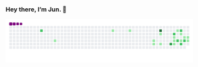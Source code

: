 ### Hey there, I’m Jun. 👋

<!--
**Junnplus/Junnplus** is a ✨ _special_ ✨ repository because its `README.md` (this file) appears on your GitHub profile.
![Junnplus's GitHub stats](https://github-readme-stats.vercel.app/api?username=junnplus&show_icons=true&theme=vue)

Here are some ideas to get you started:

- 🔭 I’m currently working on ...
- 🌱 I’m currently learning ...
- 👯 I’m looking to collaborate on ...
- 🤔 I’m looking for help with ...
- 💬 Ask me about ...
- 📫 How to reach me: ...
- 😄 Pronouns: ...
- ⚡ Fun fact: ...
![Wakatime Langs](https://github-readme-stats.vercel.app/api/wakatime?username=Junnplus&theme=vue&langs_count=5&custom_title=Watatime%20Stats%20Weekly)

![Top Langs](https://github-readme-stats.vercel.app/api/top-langs/?username=junnplus&layout=compact&theme=tokyonight)
-->
![snake gif](https://github.com/junnplus/junnplus/blob/output/github-contribution-grid-snake.gif)
